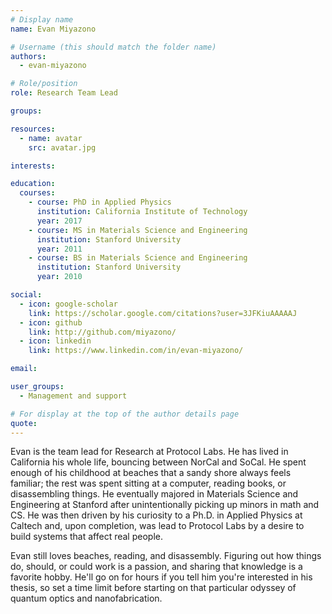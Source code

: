 ```yaml
---
# Display name
name: Evan Miyazono

# Username (this should match the folder name)
authors:
  - evan-miyazono

# Role/position
role: Research Team Lead

groups:

resources:
  - name: avatar
    src: avatar.jpg

interests:

education:
  courses:
    - course: PhD in Applied Physics
      institution: California Institute of Technology
      year: 2017
    - course: MS in Materials Science and Engineering
      institution: Stanford University
      year: 2011
    - course: BS in Materials Science and Engineering
      institution: Stanford University
      year: 2010

social:
  - icon: google-scholar
    link: https://scholar.google.com/citations?user=3JFKiuAAAAAJ
  - icon: github
    link: http://github.com/miyazono/
  - icon: linkedin
    link: https://www.linkedin.com/in/evan-miyazono/

email:

user_groups:
  - Management and support

# For display at the top of the author details page
quote:
---
```


Evan is the team lead for Research at Protocol Labs.  He has lived in California his whole life, bouncing between NorCal and SoCal. He spent enough of his childhood at beaches that a sandy shore always feels familiar; the rest was spent sitting at a computer, reading books, or disassembling things. He eventually majored in Materials Science and Engineering at Stanford after unintentionally picking up minors in math and CS. He was then driven by his curiosity to a Ph.D. in Applied Physics at Caltech and, upon completion, was lead to Protocol Labs by a desire to build systems that affect real people.

Evan still loves beaches, reading, and disassembly. Figuring out how things do, should, or could work is a passion, and sharing that knowledge is a favorite hobby. He'll go on for hours if you tell him you're interested in his thesis, so set a time limit before starting on that particular odyssey of quantum optics and nanofabrication.
